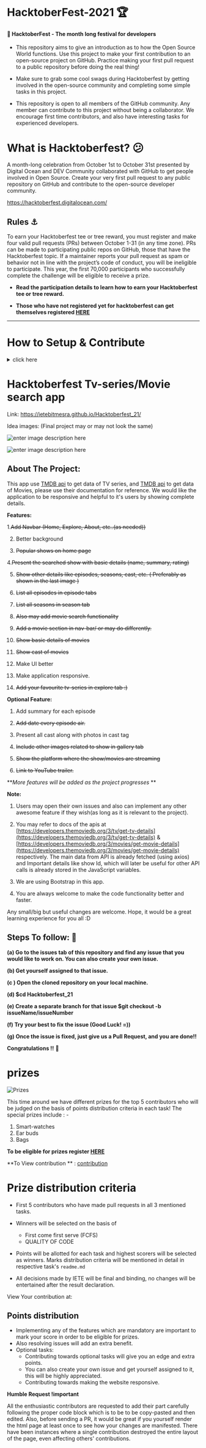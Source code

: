 
# HacktoberFest-2021 🏆

#### 🎯 HacktoberFest - The month long festival for developers

- This repository aims to give an introduction as to how the Open Source World functions. Use this project to make your first contribution to an open-source project on GitHub. Practice making your first pull request to a public repository before doing the real thing!

- Make sure to grab some cool swags during Hacktoberfest by getting involved in the open-source community and completing some simple tasks in this project.

- This repository is open to all members of the GitHub community. Any member can contribute to this project without being a collaborator. We encourage first time contributors, and also have interesting tasks for experienced developers.


# <b>What is Hacktoberfest?</b> 😕

A month-long celebration from October 1st to October 31st presented by Digital Ocean and DEV Community collaborated with GitHub to get people involved in Open Source. Create your very first pull request to any public repository on GitHub and contribute to the open-source developer community.

https://hacktoberfest.digitalocean.com/

## Rules ⚓

To earn your Hacktoberfest tee or tree reward, you must register and make four valid pull requests (PRs) between October 1-31 (in any time zone). PRs can be made to participating public repos on GitHub, those that have the Hacktoberfest topic. If a maintainer reports your pull request as spam or behavior not in line with the project’s code of conduct, you will be ineligible to participate. This year, the first 70,000 participants who successfully complete the challenge will be eligible to receive a prize.

- <b>Read the participation details to learn how to earn your Hacktoberfest tee or tree reward. </b>

- <b>Those who have not registered yet for hacktoberfest can get themselves registered <a href="https://hacktoberfest.digitalocean.com/register">HERE</a></b>
<hr>

# How to Setup & Contribute 

<details>
 <summary> click here</summary>
 
 ### 0. Star The Repo :star2:

Star the repo by pressing the topmost-right button to start your wonderful journey.


### 1. Fork it :fork_and_knife:

You can get your own fork/copy of [Hacktoberfest-21](https://github.com/ietebitmesra/Hacktoberfest-21) by using the <a href="https://github.com/helios1101/HacktoberFest_20/new/master?readme=1#fork-destination-box"><kbd><b>Fork</b></kbd></a> button on top-right of your screen.

 [![Fork Button](https://help.github.com/assets/images/help/repository/fork_button.jpg)](https://github.com/ietebitmesra/Hacktoberfest-21/)


### 2. Clone it :busts_in_silhouette:

`NOTE: commands are to be executed on Linux, Mac, and Windows(using Powershell)`

You need to clone (download) it to local machine using

```sh
$ git clone https://github.com/Your_Username/Hacktoberfest-21.git
```

> This makes a local copy of the repository in your machine.

Once you have cloned the `Hacktoberfest-21` repository in Github, move to that folder first using change directory command on Linux, Mac, and Windows(PowerShell to be used).

```sh
# This will change directory to a folder Hacktoberfest-21
$ cd Hacktoberfest-21
```

Move to this folder for all other commands.

### 3. Set it up :arrow_up:

Run the following commands to see that *your local copy* has a reference to *your forked remote repository* in Github :octocat:

```sh
$ git remote -v
origin  https://github.com/Your_Username/Hacktoberfest-21.git (fetch)
origin  https://github.com/Your_Username/Hacktoberfest-21.git (push)
```

Now, let's add a reference to the original [Hacktoberfest-21](https://github.com/ietebitmesra/Hacktoberfest-21/) repository using

```sh
$ git remote add upstream https://github.com/ietebitmesra/Hacktoberfest-21.git
```

> This adds a new remote named ***upstream***.

See the changes using

```sh
$ git remote -v
origin    https://github.com/Your_Username/Hacktoberfest-21.git (fetch)
origin    https://github.com/Your_Username/Hacktoberfest-21.git (push)
upstream  https://github.com/Remote_Username/Hacktoberfest-21.git (fetch)
upstream  https://github.com/Remote_Username/Hacktoberfest-21.git (push)
```
`In your case, you will see`
```sh
$ git remote -V
origin    https://github.com/Your_Username/Hacktoberfest-21.git (fetch)
origin    https://github.com/Your_Username/Hacktoberfest-21.git (push)
upstream  https://github.com/ietebitmesra/Hacktoberfest-21.git (fetch)
upstream  https://github.com/ietebitmesra/Hacktoberfest-21.git (push)
```

### 4. Sync it :recycle:

Always keep your local copy of the repository updated with the original repository.
Before making any changes and/or in an appropriate interval, run the following commands *carefully* to update your local repository.

```sh
# Fetch all remote repositories and delete any deleted remote branches
$ git fetch --all --prune

# Switch to `master` branch
$ git checkout master

# Reset local `master` branch to match the `upstream` repository's `master` branch
$ git reset --hard upstream/master

# Push changes to your forked `Hacktoberfest-21` repo
$ git push origin master
```

### 5. Ready Steady Go... :turtle: :rabbit2:

Once you have completed these steps, you are ready to start contributing by checking our `Help Wanted` Issues and creating [pull requests](https://github.com/ietebitmesra/Hacktoberfest-21/pulls).

### 6. Create a new branch :bangbang:

Whenever you are going to contribute. Please create a separate branch using command and keep your `master` branch clean (i.e. synced with remote branch).

```sh
# It will create a new branch with name Branch_Name and switch to branch Folder_Name
$ git checkout -b BranchName
```

Create a separate branch for contribution and try to use the same name of the branch as of folder.

To switch to the desired branch

```sh
# To switch from one folder to other
$ git checkout BranchName
```

To add the changes to the branch. Use

```sh
# To add all files to branch Folder_Name
$ git add .
```

Type in a message relevant for the code reviewer using

```sh
# This message get associated with all files you have changed
$ git commit -m 'relevant message'
```

Now, Push your awesome work to your remote repository using

```sh
# To push your work to your remote repository
$ git push -u origin BranchName
```

Finally, go to your repository in the browser and click on `compare and pull requests`.
Then add a title and description to your pull request that explains your precious effor
 
 
 
 
 
</details>



# Hacktoberfest Tv-series/Movie search app
 
 Link: https://ietebitmesra.github.io/Hacktoberfest_21/

Idea images:
(Final project may or may not look the same)

![enter image description here](https://i.ibb.co/GMDG6BY/Screenshot-2021-10-06-at-11-07-22-PM.png)

![enter image description here](https://i.ibb.co/984dNgX/Screenshot-2021-10-06-at-11-13-43-PM.png)

## About The Project:

This app use [TMDB api](https://developers.themoviedb.org/3/tv/get-tv-details) to get data of TV series, and [TMDB api](https://developers.themoviedb.org/3/movies/get-movie-details) to get data of Movies, please use their documentation for reference. We would like the application to be responsive and helpful to it's users by showing complete details.

**Features:**

1.~~Add Navbar (Home, Explore, About, etc..(as needed))~~

2. Better background

3. ~~Popular shows on home page~~

4.~~Present the searched show with basic details (name, summary, rating)~~

5. ~~Show other details like episodes, seasons, cast, etc. ( Preferably as shown in the last image )~~

6. ~~List all episodes in episode tabs~~

7. ~~List all seasons in season tab~~

8. ~~Also may add movie search functionality~~

9. ~~Add a movie section in nav-bar/ or may do differently.~~

10. ~~Show basic details of movies~~

11. ~~Show cast of movies~~

12. Make UI better

13. Make application responsive.

14. ~~Add your favourite tv-series in explore tab :)~~

**Optional Feature:**

1. Add summary for each episode

2. ~~Add date every episode air.~~

3. Present all cast along with photos in cast tag

4. ~~Include other images related to show in gallery tab~~

5. ~~Show the platform where the show/movies are streaming~~

6. ~~Link to YouTube trailer.~~

**_More features will be added as the project progresses_ **

**Note:**

1. Users may open their own issues and also can implement any other awesome feature if they wish(as long as it is relevant to the project).

2. You may refer to docs of the apis at [https://developers.themoviedb.org/3/tv/get-tv-details](https://developers.themoviedb.org/3/tv/get-tv-details) & [https://developers.themoviedb.org/3/movies/get-movie-details](https://developers.themoviedb.org/3/movies/get-movie-details) respectively. The main data from API is already fetched (using axios) and Important details like show Id, which will later be useful for other API calls is already stored in the JavaScript variables.

3. We are using Bootstrap in this app.

4. You are always welcome to make the code functionality better and faster.

Any small/big but useful changes are welcome. Hope, it would be a great learning experience for you all :D


## Steps To follow: 📜

**(a) Go to the issues tab of this repository and find any issue that you would like to work on. You can also create your own issue.**

**(b) Get yourself assigned to that issue.**

**(c ) Open the cloned repository on your local machine.**

**(d) $cd Hacktoberfest_21**

**(e) Create a separate branch for that issue $git checkout -b issueName/issueNumber**

**(f) Try your best to fix the issue (Good Luck! =))**

**(g) Once the issue is fixed, just give us a Pull Request, and you are done!!**

**Congratulations !!** **🥳**





# prizes


![Prizes](https://raw.githubusercontent.com/sakpab2602/Hacktoberfest-21/master/Task1/img/prizes.jpeg)

This time around we have different prizes for the top 5 contributors who will be judged on the basis of points distribution criteria in each task!
The special prizes include : -
1. Smart-watches
2. Ear buds
3. Bags

**To be eligible for prizes register <a href="http://bit.ly/hacktober2021">HERE</a>**

**To View contribution ** : [contribution](https://mayukhpankaj.github.io/IETE-hacktoberfest/)

 # Prize distribution criteria

- First 5 contributors who have made pull requests in all 3 mentioned tasks.

- Winners will be selected on the basis of

  - First come first serve (FCFS)
  - QUALITY OF CODE

- Points will be allotted for each task and highest scorers will be selected as winners. Marks distribution criteria will be mentioned in detail in respective task's `readme.md`

- All decisions made by IETE will be final and binding, no changes will be entertained after the result declaration.


View Your contribution at: 

## Points distribution

- Implementing any of the features which are mandatory are important to mark your score in order to be eligible for prizes.
- Also resolving issues will add an extra benefit.
- Optional tasks:
  - Contributing towards optional tasks will give you an edge and extra points.
  - You can also create your own issue and get yourself assigned to it, this will be highly appreciated.
  - Contributing towards making the website responsive.

**Humble Request !important**

All the enthusiastic contributors are requested to add their part carefully following the proper code block which is to be to be copy-pasted and then edited. Also, before sending a PR, it would be great if you yourself render the html page at least once to see how your changes are manifested. There have been instances where a single contribution destroyed the entire layout of the page, even affecting others' contributions.

